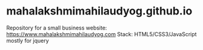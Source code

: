 # mahalakshmimahilaudyog.github.io

Repository for a small business website: https://www.mahalakshmimahilaudyog.com
Stack: HTML5/CSS3/JavaScript mostly for jquery
